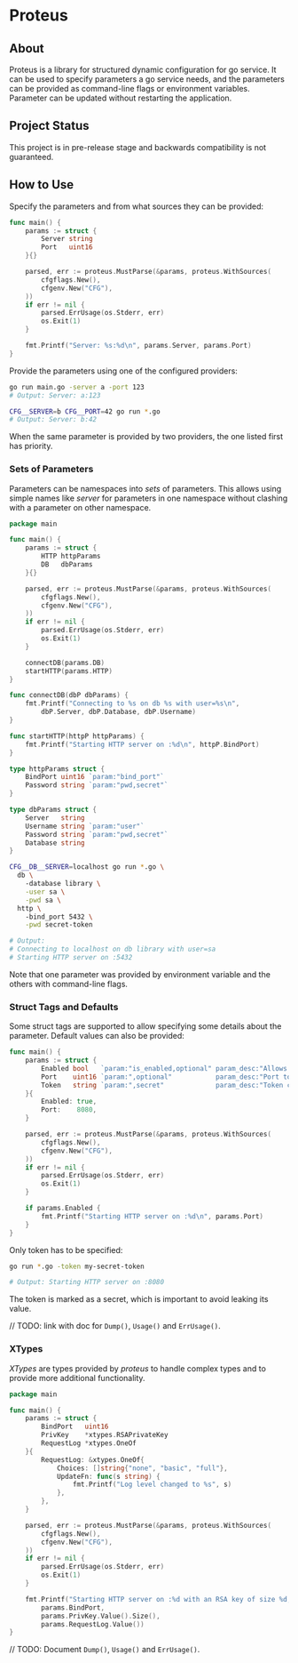 # Proteus

## About
Proteus is a library for structured dynamic configuration for go service. It
can be used to specify parameters a go service needs, and the parameters can
be provided as command-line flags or environment variables. Parameter can be
updated without restarting the application.

## Project Status
This project is in pre-release stage and backwards compatibility is not guaranteed.

## How to Use

Specify the parameters and from what sources they can be provided:
```go
func main() {
	params := struct {
		Server string
		Port   uint16
	}{}

	parsed, err := proteus.MustParse(&params, proteus.WithSources(
		cfgflags.New(),
		cfgenv.New("CFG"),
	))
	if err != nil {
		parsed.ErrUsage(os.Stderr, err)
		os.Exit(1)
	}

	fmt.Printf("Server: %s:%d\n", params.Server, params.Port)
}
```

Provide the parameters using one of the configured providers:
```sh
go run main.go -server a -port 123
# Output: Server: a:123

CFG__SERVER=b CFG__PORT=42 go run *.go
# Output: Server: b:42
```

When the same parameter is provided by two providers, the one listed first
has priority.

### Sets of Parameters
Parameters can be namespaces into _sets_ of parameters. This allows using
simple names like _server_ for parameters in one namespace without clashing
with a parameter on other namespace.

```go
package main

func main() {
	params := struct {
		HTTP httpParams
		DB   dbParams
	}{}

	parsed, err := proteus.MustParse(&params, proteus.WithSources(
		cfgflags.New(),
		cfgenv.New("CFG"),
	))
	if err != nil {
		parsed.ErrUsage(os.Stderr, err)
		os.Exit(1)
	}

	connectDB(params.DB)
	startHTTP(params.HTTP)
}

func connectDB(dbP dbParams) {
	fmt.Printf("Connecting to %s on db %s with user=%s\n",
		dbP.Server, dbP.Database, dbP.Username)
}

func startHTTP(httpP httpParams) {
	fmt.Printf("Starting HTTP server on :%d\n", httpP.BindPort)
}

type httpParams struct {
	BindPort uint16 `param:"bind_port"`
	Password string `param:"pwd,secret"`
}

type dbParams struct {
	Server   string
	Username string `param:"user"`
	Password string `param:"pwd,secret"`
	Database string
}
```

```bash
CFG__DB__SERVER=localhost go run *.go \
  db \ 
    -database library \
    -user sa \
    -pwd sa \
  http \  
    -bind_port 5432 \
    -pwd secret-token

# Output:
# Connecting to localhost on db library with user=sa
# Starting HTTP server on :5432
```

Note that one parameter was provided by environment variable and the others
with command-line flags.

### Struct Tags and Defaults

Some struct tags are supported to allow specifying some details about the
parameter. Default values can also be provided:

```go
func main() {
	params := struct {
		Enabled bool   `param:"is_enabled,optional" param_desc:"Allows enabling or disabling the HTTP server"`
		Port    uint16 `param:",optional"           param_desc:"Port to bind for the HTTP server"`
		Token   string `param:",secret"             param_desc:"Token clients must provide for authentication"`
	}{
		Enabled: true,
		Port:    8080,
	}

	parsed, err := proteus.MustParse(&params, proteus.WithSources(
		cfgflags.New(),
		cfgenv.New("CFG"),
	))
	if err != nil {
		parsed.ErrUsage(os.Stderr, err)
		os.Exit(1)
	}

	if params.Enabled {
		fmt.Printf("Starting HTTP server on :%d\n", params.Port)
	}
}
```

Only token has to be specified:

```bash
go run *.go -token my-secret-token

# Output: Starting HTTP server on :8080
```

The token is marked as a secret, which is important to avoid leaking its value.

// TODO: link with doc for `Dump()`, `Usage()` and `ErrUsage()`.

### XTypes

_XTypes_ are types provided by _proteus_ to handle complex types and to provide
more additional functionality.

```go
package main

func main() {
	params := struct {
		BindPort   uint16
		PrivKey    *xtypes.RSAPrivateKey
		RequestLog *xtypes.OneOf
	}{
		RequestLog: &xtypes.OneOf{
			Choices: []string{"none", "basic", "full"},
			UpdateFn: func(s string) {
				fmt.Printf("Log level changed to %s", s)
			},
		},
	}

	parsed, err := proteus.MustParse(&params, proteus.WithSources(
		cfgflags.New(),
		cfgenv.New("CFG"),
	))
	if err != nil {
		parsed.ErrUsage(os.Stderr, err)
		os.Exit(1)
	}

	fmt.Printf("Starting HTTP server on :%d with an RSA key of size %d, log level %s\n",
		params.BindPort,
		params.PrivKey.Value().Size(),
		params.RequestLog.Value())
}
```

// TODO: Document `Dump()`, `Usage()` and `ErrUsage()`.
